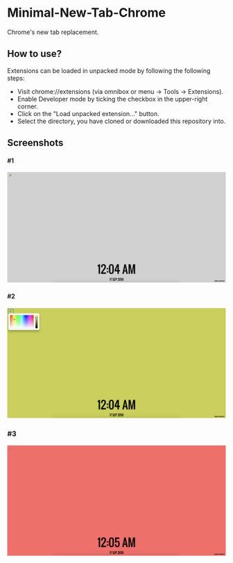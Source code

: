 # Minimal-New-Tab-Chrome
Chrome's new tab replacement. 

## How to use?

Extensions can be loaded in unpacked mode by following the following steps:  

- Visit chrome://extensions (via omnibox or menu -> Tools -> Extensions).  
- Enable Developer mode by ticking the checkbox in the upper-right corner.  
- Click on the "Load unpacked extension..." button.  
- Select the directory, you have cloned or downloaded this repository into.  

## Screenshots  

#### #1  
![alt text](https://github.com/raevilman/Minimal-New-Tab-Chrome/raw/master/screenshots/screenshot-1.png "Minimal New Tab Chrome")
#### #2  
![alt text](https://github.com/raevilman/Minimal-New-Tab-Chrome/raw/master/screenshots/screenshot-2.png "Minimal New Tab Chrome")
### #3  
![alt text](https://github.com/raevilman/Minimal-New-Tab-Chrome/raw/master/screenshots/screenshot-3.png "Minimal New Tab Chrome")
